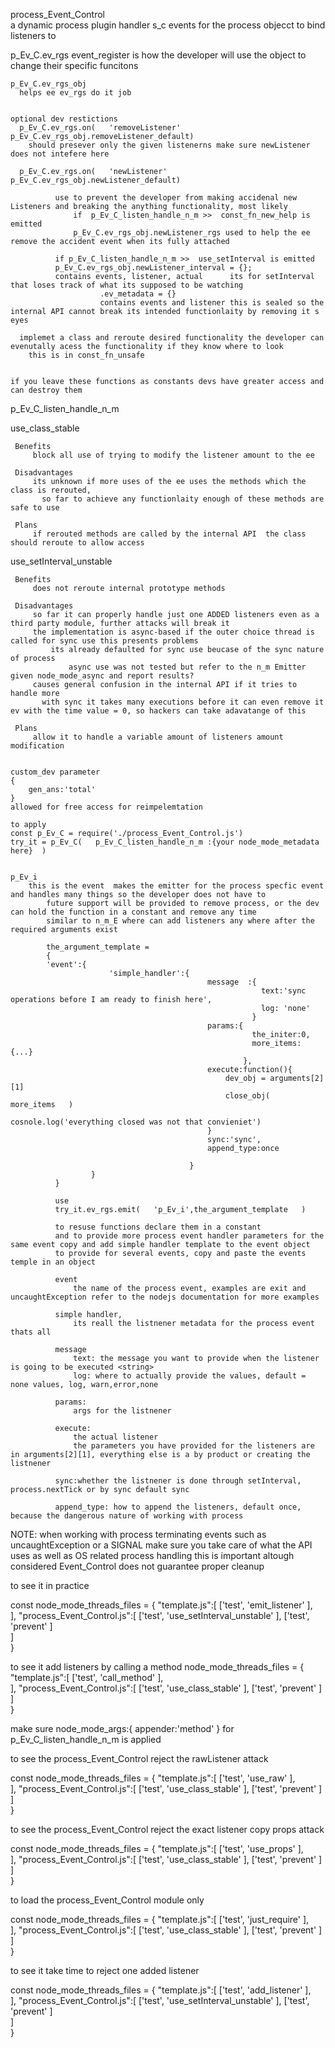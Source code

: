 process_Event_Control     
    a dynamic process plugin handler
s_c
    events for the  process objecct to bind listeners to 


p_Ev_C.ev_rgs event_register
    is how the developer will use the object to change their specific funcitons

    p_Ev_C.ev_rgs_obj
      helps ee ev_rgs do it job


    optional dev restictions
      p_Ev_C.ev_rgs.on(   'removeListener'  p_Ev_C.ev_rgs_obj.removeListener_default)
        should presever only the given listenerns make sure newListener does not intefere here

      p_Ev_C.ev_rgs.on(   'newListener'  p_Ev_C.ev_rgs_obj.newListener_default)

              use to prevent the developer from making accidenal new Listeners and breaking the anything functionality, most likely
                  if  p_Ev_C_listen_handle_n_m >>  const_fn_new_help is emitted
                  p_Ev_C.ev_rgs_obj.newListener_rgs used to help the ee remove the accident event when its fully attached

              if p_Ev_C_listen_handle_n_m >>  use_setInterval is emitted
              p_Ev_C.ev_rgs_obj.newListener_interval = {};
              contains events, listener, actual      its for setInterval that loses track of what its supposed to be watching  
                        .ev_metadata = {}
                        contains events and listener this is sealed so the internal API cannot break its intended functionlaity by removing it s eyes

      implemet a class and reroute desired functionality the developer can evenutally acess the functionality if they know where to look
        this is in const_fn_unsafe


    if you leave these functions as constants devs have greater access and can destroy them    




p_Ev_C_listen_handle_n_m

 use_class_stable

     Benefits
         block all use of trying to modify the listener amount to the ee 

     Disadvantages
         its unknown if more uses of the ee uses the methods which the class is rerouted, 
           so far to achieve any functionlaity enough of these methods are safe to use

     Plans
         if rerouted methods are called by the internal API  the class should reroute to allow access

 use_setInterval_unstable

     Benefits
         does not reroute internal prototype methods

     Disadvantages
         so far it can properly handle just one ADDED listeners even as a third party module, further attacks will break it 
         the implementation is async-based if the outer choice thread is called for sync use this presents problems
             its already defaulted for sync use beucase of the sync nature of process
                 async use was not tested but refer to the n_m Emitter given node_mode_async and report results?
         causes general confusion in the internal API if it tries to handle more
           with sync it takes many executions before it can even remove it ev with the time value = 0, so hackers can take adavatange of this

     Plans
         allow it to handle a variable amount of listeners amount modification        


    custom_dev parameter
    {
        gen_ans:'total'
    }
    allowed for free access for reimpelemtation

    to apply
    const p_Ev_C = require('./process_Event_Control.js')  
    try_it = p_Ev_C(   p_Ev_C_listen_handle_n_m :{your node_mode_metadata here}  )


    p_Ev_i
        this is the event  makes the emitter for the process specfic event and handles many things so the developer does not have to
            future support will be provided to remove process, or the dev can hold the function in a constant and remove any time
            similar to n_m_E where can add listeners any where after the required arguments exist

            the_argument_template =
            {
            'event':{
                          'simple_handler':{
                                                message  :{
                                                            text:'sync operations before I am ready to finish here',
                                                            log: 'none'
                                                          }
                                                params:{
                                                          the_initer:0,
                                                          more_items: {...}
                                                        },
                                                execute:function(){
                                                    dev_obj = arguments[2][1]
                                                    close_obj(   more_items   )
                                                    cosnole.log('everything closed was not that convieniet')
                                                }
                                                sync:'sync',
                                                append_type:once

                                            }
                      }  
              }  

              use
              try_it.ev_rgs.emit(   'p_Ev_i',the_argument_template   )

              to resuse functions declare them in a constant
              and to provide more process event handler parameters for the same event copy and add simple handler template to the event object
              to provide for several events, copy and paste the events temple in an object

              event
                  the name of the process event, examples are exit and uncaughtException refer to the nodejs documentation for more examples

              simple handler,
                  its reall the listnener metadata for the process event thats all

              message
                  text: the message you want to provide when the listener is going to be executed <string>
                  log: where to actually provide the values, default = none values, log, warn,error,none

              params:
                  args for the listnener

              execute:
                  the actual listener 
                  the parameters you have provided for the listeners are in arguments[2][1], everything else is a by product or creating the listnener

              sync:whether the listnener is done through setInterval, process.nextTick or by sync default sync

              append_type: how to append the listeners, default once, because the dangerous nature of working with process


NOTE: when working with process terminating events such as uncaughtException or a SIGNAL  make sure you take care of what the API
      uses as well as OS related process handling this is important altough considered Event_Control does not guarantee proper cleanup              



to see it in practice

const node_mode_threads_files = {
                        "template.js":[
                            ['test',      'emit_listener'         ],                            
                          ],
                        "process_Event_Control.js":[
                            ['test',      'use_setInterval_unstable'   ],
                            ['test',      'prevent'                    ]                            
                          ]                           
                    }   


to see it add listeners by calling a method
 node_mode_threads_files = {
                        "template.js":[
                            ['test',      'call_method'                 ],                            
                          ],
                        "process_Event_Control.js":[
                            ['test',      'use_class_stable'              ],
                            ['test',      'prevent'                       ]                            
                          ]                           
                    }

make sure 
                           node_mode_args:{
                                              appender:'method'
                                          }
                            for p_Ev_C_listen_handle_n_m is applied                    

to see the process_Event_Control reject the rawListener attack

const node_mode_threads_files = {
                        "template.js":[
                            ['test',      'use_raw'         ],                            
                          ],
                        "process_Event_Control.js":[
                            ['test',      'use_class_stable'           ],
                            ['test',      'prevent'                    ]                            
                          ]                                 
                    }



to see the process_Event_Control reject the exact listener copy props attack

const node_mode_threads_files = {
                        "template.js":[
                            ['test',      'use_props'         ],                            
                          ],
                        "process_Event_Control.js":[
                            ['test',      'use_class_stable'           ],
                            ['test',      'prevent'                    ]                            
                          ]                                 
                    }




to load the  process_Event_Control module only 

const node_mode_threads_files = {
                        "template.js":[
                            ['test',      'just_require'         ],                            
                          ],
                        "process_Event_Control.js":[
                            ['test',      'use_class_stable'           ],
                            ['test',      'prevent'                    ]                            
                          ]                                
                    }                                      

                 

to see it take time to reject one added listener

const node_mode_threads_files = {
                        "template.js":[
                            ['test',      'add_listener'         ],                            
                          ],
                        "process_Event_Control.js":[
                            ['test',      'use_setInterval_unstable'   ],
                            ['test',      'prevent'                    ]                            
                          ]                           
                    }                    



